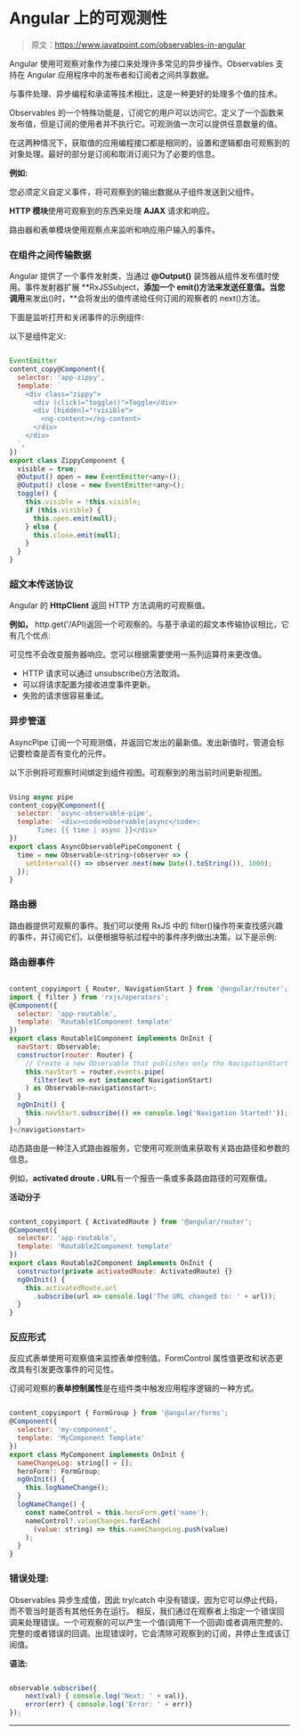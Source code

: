 # Angular 上的可观测性

> 原文：<https://www.javatpoint.com/observables-in-angular>

Angular 使用可观察对象作为接口来处理许多常见的异步操作。Observables 支持在 Angular 应用程序中的发布者和订阅者之间共享数据。

与事件处理、异步编程和承诺等技术相比，这是一种更好的处理多个值的技术。

Observables 的一个特殊功能是，订阅它的用户可以访问它。定义了一个函数来发布值，但是订阅的使用者并不执行它。可观测值一次可以提供任意数量的值。

在这两种情况下，获取值的应用编程接口都是相同的，设置和逻辑都由可观察到的对象处理。最好的部分是订阅和取消订阅只为了必要的信息。

**例如:**

您必须定义自定义事件，将可观察到的输出数据从子组件发送到父组件。

**HTTP 模块**使用可观察到的东西来处理 **AJAX** 请求和响应。

路由器和表单模块使用观察点来监听和响应用户输入的事件。

### 在组件之间传输数据

Angular 提供了一个事件发射类，当通过 **@Output()** 装饰器从组件发布值时使用。事件发射器扩展 **RxJSSubject，**添加一个 emit()方法来发送任意值。当您调用**来发出()时，**会将发出的值传递给任何订阅的观察者的 next()方法。

下面是监听打开和关闭事件的示例组件:

以下是组件定义:

```js

EventEmitter
content_copy@Component({
  selector: 'app-zippy',
  template: `
    <div class="zippy">
      <div (click)="toggle()">Toggle</div>
      <div [hidden]="!visible">
        <ng-content></ng-content>
      </div>
    </div>
  `,
})
export class ZippyComponent {
  visible = true;
  @Output() open = new EventEmitter<any>();
  @Output() close = new EventEmitter<any>();
  toggle() {
    this.visible = !this.visible;
    if (this.visible) {
      this.open.emit(null);
    } else {
      this.close.emit(null);
    }
  }
}

```

### 超文本传送协议

Angular 的 **HttpClient** 返回 HTTP 方法调用的可观察值。

**例如，** http.get('/API)返回一个可观察的。与基于承诺的超文本传输协议相比，它有几个优点:

可见性不会改变服务器响应。您可以根据需要使用一系列运算符来更改值。

*   HTTP 请求可以通过 unsubscribe()方法取消。
*   可以将请求配置为接收进度事件更新。
*   失败的请求很容易重试。

### 异步管道

AsyncPipe 订阅一个可观测值，并返回它发出的最新值。发出新值时，管道会标记要检查是否有变化的元件。

以下示例将可观察时间绑定到组件视图。可观察到的用当前时间更新视图。

```js

Using async pipe
content_copy@Component({
  selector: 'async-observable-pipe',
  template: `<div><code>observable|async</code>:
       Time: {{ time | async }}</div>`
})
export class AsyncObservablePipeComponent {
  time = new Observable<string>(observer => {
    setInterval(() => observer.next(new Date().toString()), 1000);
  });
}

```

### 路由器

路由器提供可观察的事件。我们可以使用 RxJS 中的 filter()操作符来查找感兴趣的事件，并订阅它们，以便根据导航过程中的事件序列做出决策。以下是示例:

### 路由器事件

```js

content_copyimport { Router, NavigationStart } from '@angular/router';
import { filter } from 'rxjs/operators';
@Component({
  selector: 'app-routable',
  template: 'Routable1Component template'
})
export class Routable1Component implements OnInit {
  navStart: Observable;
  constructor(router: Router) {
    // Create a new Observable that publishes only the NavigationStart event
    this.navStart = router.events.pipe(
      filter(evt => evt instanceof NavigationStart)
    ) as Observable<navigationstart>;
  }
  ngOnInit() {
    this.navStart.subscribe(() => console.log('Navigation Started!'));
  }
}</navigationstart> 
```

动态路由是一种注入式路由器服务，它使用可观测值来获取有关路由路径和参数的信息。

例如，**activated droute . URL**有一个报告一条或多条路由路径的可观察值。

**活动分子**

```js

content_copyimport { ActivatedRoute } from '@angular/router';
@Component({
  selector: 'app-routable',
  template: 'Routable2Component template'
})
export class Routable2Component implements OnInit {
  constructor(private activatedRoute: ActivatedRoute) {}
  ngOnInit() {
    this.activatedRoute.url
      .subscribe(url => console.log('The URL changed to: ' + url));
  }
}

```

### 反应形式

反应式表单使用可观察值来监控表单控制值。FormControl 属性值更改和状态更改具有引发更改事件的可见性。

订阅可观察的**表单控制属性**是在组件类中触发应用程序逻辑的一种方式。

```js

content_copyimport { FormGroup } from '@angular/forms';
@Component({
  selector: 'my-component',
  template: 'MyComponent Template'
})
export class MyComponent implements OnInit {
  nameChangeLog: string[] = [];
  heroForm!: FormGroup;
  ngOnInit() {
    this.logNameChange();
  }
  logNameChange() {
    const nameControl = this.heroForm.get('name');
    nameControl?.valueChanges.forEach(
      (value: string) => this.nameChangeLog.push(value)
    );
  }
}

```

### 错误处理:

Observables 异步生成值，因此 try/catch 中没有错误，因为它可以停止代码，而不管当时是否有其他任务在运行。
相反，我们通过在观察者上指定一个错误回调来处理错误。一个可观察的可以产生一个值(调用下一个回调)或者调用完整的、完整的或者错误的回调。出现错误时，它会清除可观察到的订阅，并停止生成该订阅值。

**语法:**

```js

observable.subscribe({
    next(val) { console.log('Next: ' + val)},
    error(err) { console.log('Error: ' + err)}
});

```

* * *
